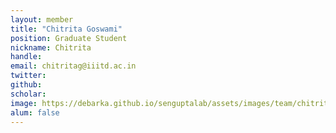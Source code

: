```yaml
---
layout: member
title: "Chitrita Goswami"
position: Graduate Student
nickname: Chitrita
handle:
email: chitritag@iiitd.ac.in
twitter:
github:
scholar:
image: https://debarka.github.io/senguptalab/assets/images/team/chitrita.jpg
alum: false
---
```

